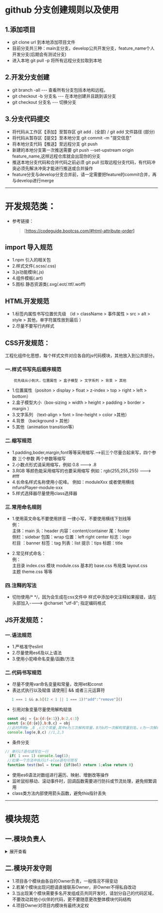 # github 分支创建规则以及使用

## 1.添加项目
  - git clone url 到本地添加项目文件
  - 目前分支共三种：main主分支，develop公共开发分支，feature_name个人开发分支(后期会有测试分支)
  - 进入本地 git pull -p 将所有远程分支拉取到本地
## 2.开发分支创建
  - git branch -all       --- 查看所有分支包括本地和远程。
  - git checkout -b 分支名 --- 在本地创建并且跳到该分支
  - git checkout  分支名   --- 切换分支
## 3.分支代码提交
  - 将代码从工作区【添加】至暂存区       git add . (全部) / git add 文件路径 (部分)
  - 将代码从暂存区【提交】至本地分支     git commit -m "提交信息" 
  - 将本地分支代码【推送】至远程分支     git push 
  - 新建的本地分支第一次推送需要 git push --set-upstream origin feature_name,这样远程仓库就会出现你的分支
  - 推送本地分支代码和合并代码之前必须 git pull 拉取远程分支代码，有代码冲突必须先解决冲突才能进行推送或合并操作
  - feature分支与develop分支合并前，请一定需要把feature的commit合并，再与develop进行merge
  
****

# 开发规范类：
 - 参考链接：
   > [https://codeguide.bootcss.com/#html-attribute-order]

## import 导入规范

- 1.npm 引入的相关包
- 2.样式文件(.scss/.css)
- 3.js功能模块(.js)
- 4.组件模板(.art)
- 5.图标 静态资源类(.svg/.eot/.ttf/.woff)



## HTML开发规范
 - 1.标签内属性书写位置优先级 （id > className > 事件属性 > src  > alt > style > 其他，单字符属性放到最后 ）
 - 2.尽量不要写行内样式


## CSS开发规范：
 工程化组件化思想，每个样式文件对应各自的js代码模块，其他放入到公共部分。
### 一.样式书写先后顺序规范
        优先级从小到大，位置属性 > 盒子模型 > 文字系列 > 背景 > 其他
- 1.位置属性（positon > display > float > z-index > top > right > left > bottom）
- 2.盒子模型大小（box-sizing > width > height > padding > border > margin ）
- 3.文字系列 （text-align > font > line-height > color >其他）
- 4.背景 （background > 其他）
- 5.其他（animation transition等）

### 二.缩写规范
 - 1.padding,boder,margin,font等等采用缩写.-->前三个尽量合起来写，四个参数 三个参数 两个参数等缩写
 - 2.小数点形式请采用缩写，例如 0.8 ---> .8
 - 3.RGB 等颜色能采用缩写的也要采用缩写 例如：rgb(255,255,255) ---> #fff
 - 4.长命名样式名称使用小驼峰。 例如：moduleXxx 或者使用横线 mfunsPlayer-module-xxx
 - 5.样式选择器尽量使用class选择器

### 三.常用命名规则
- 1.使用英文命名不要使用拼音 一律小写，不要使用横线下划线等  
    例：  
     主体：main      头：header      内容：content/container     尾：footer  
     侧栏：sidebar   包围：wrap      位置：left right center    标志：logo   
     栏目 ：banner   标签：tag       列表：list             提示：tips        标题：title
         
- 2.常见样式命名：  
    例：  
    主目录 index.css  模块 module.css   基本的 base.css  布局类  layout.css  
    主题 theme.css 等等     

### 四.注释的写法
 - 切勿使用/* */，因为会生成在css文件中  样式中添加中文注释如果报错，请在头部加入----> @charset "utf-8"; 指定编码格式


## JS开发规范：
### 一.语法规范
 - 1.严格准守eslint
 - 2.尽量使用es6及以上语法
 - 3.使用小驼峰命名变量/函数/方法

### 二.代码书写规范 
 - 尽量不使用var命名变量和常量，改用let和const
 - 表达式执行以及赋值 请使用|| && 或者三元运算符  
 ```js
    1 === 1 && a.b[(2 < 1 || 1 === 1)?"add":"remove"]()
```

 - 引用对象变量尽量使用解构赋值   
 ```js
  const obj = {a:{d:{e:1}},b:2,c:3}
  const {a:{d:{e}},b:B,c} = obj
  //此时声明e ,B ,c三个常量,其中e为三次解构常量，B为b的一次解构常量别名，c为一次解构常量
  console.log(e,B,c) //1,2,3
```
  - 条件分支   
 ```js
 // 单行if语句请写在一行 
   if( 1 === 1) console.log(1);
  //如果一个方法中执行if-else语句可简写
  function test(bol = true) {if(bol) return 1;else return 0}
```

  - 使用es6语法对数组进行遍历、映射、增删改等操作
  - 监听鼠标移动、滚动事件时，回调函数需要进行防抖或节流处理，避免频繁调用
  - class类方法内部使用箭头函数，避免this指针丢失

****
 
# 模块规范

## 一.模块负责人
<details>
<summary>展开查看</summary>
<pre><code>
├── mfunsPlayer
├── Owner:rudiusu
├── src
│   ├── Owner: rudiusu
│   ├── js
|   ├── Owner: rudiusu
|   |   ├── advancedDanmaku
|   |   │   └── Owner: minteea
|   |   ├── api
|   |   │   └── Owner: rudiusu
|   |   ├── bar
|   |   │   └── Owner: rudiusu
|   |   ├── components
|   |   │   └── Owner: minteea
|   |   ├── contextmenu
|   |   │   └── Owner: rudiusu
|   |   ├── controller
|   |   |   └── Owner: rudiusu
|   |   ├── danmaku
|   |   |   └── Owner: rudiusu
|   |   ├── danmakuAuxiliary
|   |   |   └── Owner: minteea
|   |   ├── events
|   |   |   └── Owner: rudiusu,minteea
|   |   ├── fullscreen
|   |   |   └── Owner: rudiusu
|   |   ├── highEnergy
|   |   |   └── Owner: rudiusu
|   |   ├── hotKey
|   |   |   └── Owner: rudiusu
|   |   ├── index
|   |   |   └── Owner: rudiusu
|   |   ├── info-panel
|   |   |   └── Owner: rudiusu
|   |   ├── options
|   |   |   └── Owner: rudiusu
|   |   ├── player
|   |   |   └── Owner: rudiusu,minteea
|   |   ├── template
|   |   |   └── Owner: rudiusu,minteea
|   |   ├── thumbnails
|   |   |   └── Owner: rudiusu
|   |   ├── timer
|   |   |   └── Owner: rudiusu
|   |   ├── utils
|   |   |   └── Owner: rudiusu,minteea
|   |   └── videoColor
|   |       └── Owner: rudiusu
|   ├── css
│   ├── Owner: rudiusu
|   |   ├── components
|   |   │   └── Owner: minteea
|   |   ├── controller
|   |   │   └── Owner: rudiusu
|   |   ├── danmaku
|   |   │   └── Owner: rudiusu
|   |   ├── danmakuAuxiliary
|   |   │   └── Owner: minteea
|   |   ├── font-icon
|   |   │   └── Owner: minteea
|   |   ├── footBar
|   |   │   └── Owner: rudiusu
|   |   ├── fullscreen
|   |   │   └── Owner: rudiusu
|   |   ├── index
|   |   │   └── Owner: rudiusu,minteea
|   |   ├── loader
|   |   │   └── Owner: rudiusu
|   |   ├── menu
|   |   │   └── Owner: rudiusu
|   |   ├── modal
|   |   │   └── Owner: rudiusu
|   |   ├── panel
|   |   │   └── Owner: rudiusu
|   |   ├── player
|   |   │   └── Owner: rudiusu
|   |   ├── theme
|   |   │   └── Owner: rudiusu
|   |   └── video
|   |       └── Owner: rudiusu
|   |
|   ├── icon
|   └── Owner: rudiusu
|       └── fonts        
|           └── Owner: minteea
|
└── template
    ├── Owner: rudiusu
    ├── danmakuAuxiliary
    │   └── Owner: minteea
    ├── danmakuReportModal
    │   └── Owner: rudiusu
    ├── player
    │   └── Owner: rudiusu,minteea
    ├── slider-vertical
    │   └── Owner: minteea
    ├── slider
    │   └── Owner: minteea
    ├── video
    |   └── Owner: rudiusu
    └── videoColorModal
        └── Owner: rudiusu
</code></pre>
</details>

## 二.模块开发守则
 - 1.项目各个模块由各自的Owner负责，一般情况不得变动
 - 2.若某个模块出现问题请直接联系Owner，非Owner不得私自改动
 - 3.当出现某个模块需要多名开发组成员共同开发时，请划分自己的代码区域，不要改动其他小伙伴的代码，更不要随意更改整体模块代码结构
 - 4.项目Owner对项目内模块有最终决定权